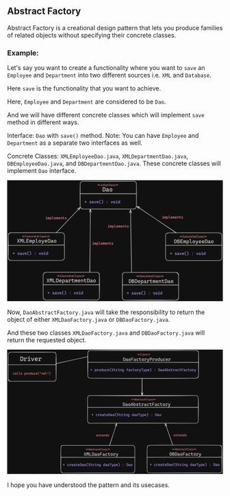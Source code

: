 ## Abstract Factory

Abstract Factory is a creational design pattern that lets you produce families of related objects without specifying their concrete classes.

### Example:

Let's say you want to create a functionality where you want to `save` an `Employee` and `Department` into two different sources i.e. `XML` and `Database`.

Here `save` is the functionality that you want to achieve.

Here, `Employee` and `Department` are considered to be `Dao`.

And we will have different concrete classes which will implement `save` method in different ways.

Interface: `Dao` with `save()` method. 
Note: You can have `Employee` and `Department` as a separate two interfaces as well.

Concrete Classes: `XMLEmployeeDao.java`, `XMLDepartmentDao.java`, `DBEmployeeDao.java`, and `DBDepartmentDao.java`. These concrete classes will implement `Dao` interface.

![](https://github.com/aakashverma1124/design-patterns-java/blob/master/src/creational/abstractfactory/AbstractFactoryDao.png)

Now, `DaoAbstractFactory.java` will take the responsibility to return the object of either `XMLDaoFactory.java` or `DBDaoFactory.java`.

And these two classes `XMLDaoFactory.java` and `DBDaoFactory.java` will return the requested object.

![](https://github.com/aakashverma1124/design-patterns-java/blob/master/src/creational/abstractfactory/FactoryProducer.png)

I hope you have understood the pattern and its usecases.


